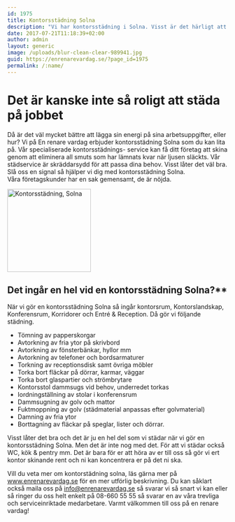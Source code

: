 ```yaml
---
id: 1975
title: Kontorsstädning Solna
description: "Vi har kontorsstädning i Solna. Visst är det härligt att komma till jobbet och det är nystädat och fint?"
date: 2017-07-21T11:18:39+02:00
author: admin
layout: generic
image: /uploads/blur-clean-clear-989941.jpg
guid: https://enrenarevardag.se/?page_id=1975
permalink: /:name/
---
```

# Det är kanske inte så roligt att städa på jobbet

Då är det väl mycket bättre att lägga sin energi på sina arbetsuppgifter, eller hur? Vi på En renare vardag erbjuder kontorsstädning Solna som du kan lita på. Vår specialiserade kontorsstädnings- service kan få ditt företag att skina genom att eliminera all smuts som har lämnats kvar när ljusen släckts. Vår städservice är skräddarsydd för att passa dina behov. Visst låter det väl bra. Slå oss en signal så hjälper vi dig med kontorsstädning Solna.  
Våra företagskunder har en sak gemensamt, de är nöjda.

[<img class=" wp-image-1976 aligncenter" src="https://enrenarevardag.se/wp-content/uploads/2017/07/Flyttstädning-Stockholm-Solna-1.png" alt="Kontorsstädning, Solna" width="191" height="190" srcset="https://enrenarevardag.se/wp-content/uploads/2017/07/Flyttstädning-Stockholm-Solna-1.png 151w, https://enrenarevardag.se/wp-content/uploads/2017/07/Flyttstädning-Stockholm-Solna-1-150x150.png 150w, https://enrenarevardag.se/wp-content/uploads/2017/07/Flyttstädning-Stockholm-Solna-1-125x125.png 125w" sizes="(max-width: 191px) 100vw, 191px" />](https://enrenarevardag.se/foretag/kontorstadning/) 

## Det ingår en hel vid en kontorsstädning Solna?**

När vi gör en kontorsstädning Solna så ingår kontorsrum, Kontorslandskap, Konferensrum, Korridorer och Entré & Reception. Då gör vi följande städning.

* Tömning av papperskorgar  
* Avtorkning av fria ytor på skrivbord  
* Avtorkning av fönsterbänkar, hyllor mm  
* Avtorkning av telefoner och bordsarmaturer  
* Torkning av receptionsdisk samt övriga möbler  
* Torka bort fläckar på dörrar, karmar, väggar  
* Torka bort glaspartier och strömbrytare  
* Kontorsstol dammsugs vid behov, underredet torkas  
* Iordningställning av stolar i konferensrum  
* Dammsugning av golv och mattor  
* Fuktmoppning av golv (städmaterial anpassas efter golvmaterial)  
* Damning av fria ytor  
* Borttagning av fläckar på speglar, lister och dörrar.

Visst låter det bra och det är ju en hel del som vi städar när vi gör en kontorsstädning Solna. Men det är inte nog med det. För att vi städar också WC, kök & pentry mm. Det är bara för er att höra av er till oss så gör vi ert kontor skinande rent och ni kan koncentrera er på det ni ska.

Vill du veta mer om kontorstädning solna, läs gärna mer på www.enrenarevardag.se för en mer utförlig beskrivning. Du kan såklart också maila oss på info@enrenarevardag.se så svarar vi så snart vi kan eller så ringer du oss helt enkelt på 08-660 55 55 så svarar en av våra trevliga och serviceinriktade medarbetare. Varmt välkommen till oss på en renare vardag!
